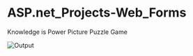 # ASP.net_Projects-Web_Forms
Knowledge is Power
Picture Puzzle Game 

![Output](https://user-images.githubusercontent.com/45432279/54082490-d14d9000-4340-11e9-9407-636da51b28ef.png)
